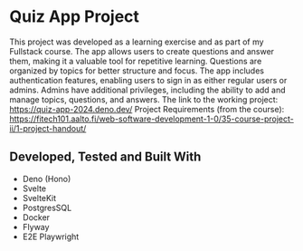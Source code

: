 # Quiz App Project

This project was developed as a learning exercise and as part of my Fullstack course. The app allows users to create questions and answer them, making it a valuable tool for repetitive learning. Questions are organized by topics for better structure and focus. The app includes authentication features, enabling users to sign in as either regular users or admins. Admins have additional privileges, including the ability to add and manage topics, questions, and answers.
The link to the working project: https://quiz-app-2024.deno.dev/
Project Requirements (from the course): https://fitech101.aalto.fi/web-software-development-1-0/35-course-project-ii/1-project-handout/



## Developed, Tested and Built With
- Deno (Hono)
- Svelte
- SvelteKit
- PostgresSQL
- Docker
- Flyway
- E2E Playwright

